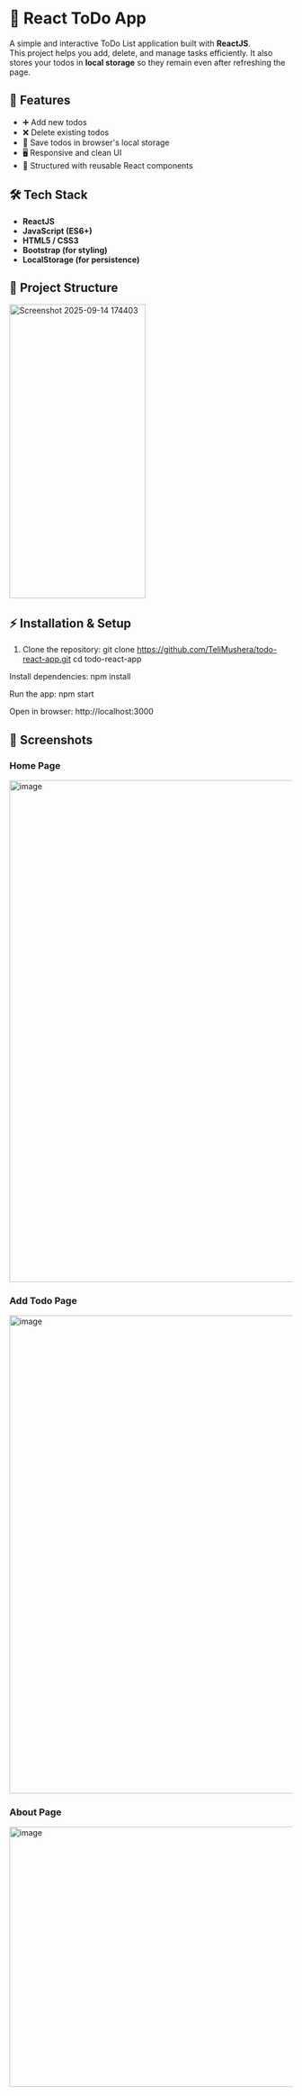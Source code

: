
# 📝 React ToDo App

A simple and interactive ToDo List application built with **ReactJS**.  
This project helps you add, delete, and manage tasks efficiently. It also stores your todos in **local storage** so they remain even after refreshing the page.  


## 🚀 Features
- ➕ Add new todos
- ❌ Delete existing todos
- 💾 Save todos in browser's local storage
- 🖥️ Responsive and clean UI
- 📂 Structured with reusable React components


## 🛠️ Tech Stack
- **ReactJS**
- **JavaScript (ES6+)**
- **HTML5 / CSS3**
- **Bootstrap (for styling)**
- **LocalStorage (for persistence)**


## 📂 Project Structure
<img width="242" height="522" alt="Screenshot 2025-09-14 174403" src="https://github.com/user-attachments/assets/85a3f3fe-9ce8-4eb7-9f50-6a7cb7bbd5cf" />


## ⚡ Installation & Setup

1. Clone the repository:
   git clone https://github.com/TeliMushera/todo-react-app.git
   cd todo-react-app
   
Install dependencies:
npm install

Run the app:
npm start

Open in browser:
http://localhost:3000


## 📸 Screenshots

### Home Page
<img width="1888" height="891" alt="image" src="https://github.com/user-attachments/assets/8df149a2-fcd0-4b0e-87d9-6a8c88ea08d6" />


### Add Todo Page
<img width="1890" height="849" alt="image" src="https://github.com/user-attachments/assets/fb5fb8f5-e4a9-402d-a430-dfde0ecbc3f5" />

### About Page
<img width="1912" height="462" alt="image" src="https://github.com/user-attachments/assets/485917d1-3912-448b-ad65-abeba0816316" />
